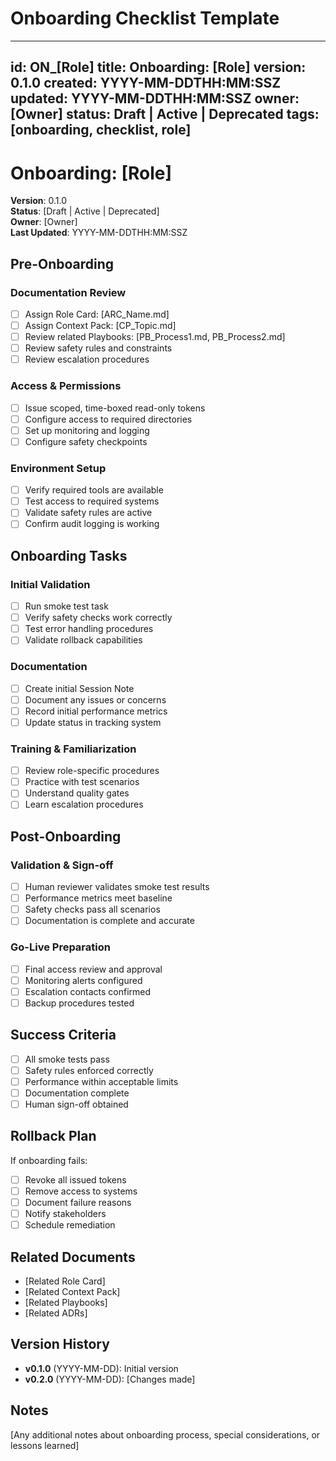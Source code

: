 # Onboarding Checklist Template

---
id: ON_[Role]
title: Onboarding: [Role]
version: 0.1.0
created: YYYY-MM-DDTHH:MM:SSZ
updated: YYYY-MM-DDTHH:MM:SSZ
owner: [Owner]
status: Draft | Active | Deprecated
tags: [onboarding, checklist, role]
---

# Onboarding: [Role]

**Version**: 0.1.0  
**Status**: [Draft | Active | Deprecated]  
**Owner**: [Owner]  
**Last Updated**: YYYY-MM-DDTHH:MM:SSZ

## Pre-Onboarding

### Documentation Review

- [ ] Assign Role Card: [ARC_Name.md]
- [ ] Assign Context Pack: [CP_Topic.md]
- [ ] Review related Playbooks: [PB_Process1.md, PB_Process2.md]
- [ ] Review safety rules and constraints
- [ ] Review escalation procedures

### Access & Permissions

- [ ] Issue scoped, time-boxed read-only tokens
- [ ] Configure access to required directories
- [ ] Set up monitoring and logging
- [ ] Configure safety checkpoints

### Environment Setup

- [ ] Verify required tools are available
- [ ] Test access to required systems
- [ ] Validate safety rules are active
- [ ] Confirm audit logging is working

## Onboarding Tasks

### Initial Validation

- [ ] Run smoke test task
- [ ] Verify safety checks work correctly
- [ ] Test error handling procedures
- [ ] Validate rollback capabilities

### Documentation

- [ ] Create initial Session Note
- [ ] Document any issues or concerns
- [ ] Record initial performance metrics
- [ ] Update status in tracking system

### Training & Familiarization

- [ ] Review role-specific procedures
- [ ] Practice with test scenarios
- [ ] Understand quality gates
- [ ] Learn escalation procedures

## Post-Onboarding

### Validation & Sign-off

- [ ] Human reviewer validates smoke test results
- [ ] Performance metrics meet baseline
- [ ] Safety checks pass all scenarios
- [ ] Documentation is complete and accurate

### Go-Live Preparation

- [ ] Final access review and approval
- [ ] Monitoring alerts configured
- [ ] Escalation contacts confirmed
- [ ] Backup procedures tested

## Success Criteria

- [ ] All smoke tests pass
- [ ] Safety rules enforced correctly
- [ ] Performance within acceptable limits
- [ ] Documentation complete
- [ ] Human sign-off obtained

## Rollback Plan

If onboarding fails:

- [ ] Revoke all issued tokens
- [ ] Remove access to systems
- [ ] Document failure reasons
- [ ] Notify stakeholders
- [ ] Schedule remediation

## Related Documents

- [Related Role Card]
- [Related Context Pack]
- [Related Playbooks]
- [Related ADRs]

## Version History

- **v0.1.0** (YYYY-MM-DD): Initial version
- **v0.2.0** (YYYY-MM-DD): [Changes made]

## Notes

[Any additional notes about onboarding process, special considerations, or lessons learned]